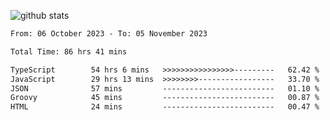 
![github stats](https://github-readme-stats.vercel.app/api?username=realmahd1&show_icons=true&theme=codeSTACKr&hide_rank=true&count_private=true)

<!--START_SECTION:waka-->

```txt
From: 06 October 2023 - To: 05 November 2023

Total Time: 86 hrs 41 mins

TypeScript        54 hrs 6 mins   >>>>>>>>>>>>>>>>---------   62.42 %
JavaScript        29 hrs 13 mins  >>>>>>>>-----------------   33.70 %
JSON              57 mins         -------------------------   01.10 %
Groovy            45 mins         -------------------------   00.87 %
HTML              24 mins         -------------------------   00.47 %
```

<!--END_SECTION:waka-->
